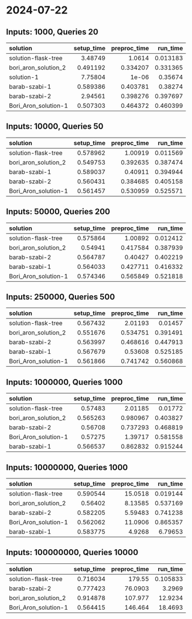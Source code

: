 # 2024-07-22

## Inputs: 1000, Queries 20

| solution             |   setup_time |   preproc_time |   run_time |
|:---------------------|-------------:|---------------:|-----------:|
| solution-flask-tree  |     3.48749  |       1.0614   |   0.013183 |
| bori_aron_solution_2 |     0.491192 |       0.334207 |   0.331365 |
| solution-1           |     7.75804  |       1e-06    |   0.35674  |
| barab-szabi-1        |     0.589386 |       0.403781 |   0.38274  |
| barab-szabi-2        |     2.94561  |       0.398276 |   0.397697 |
| Bori_Aron_solution-1 |     0.507303 |       0.464372 |   0.460399 |

## Inputs: 10000, Queries 50

| solution             |   setup_time |   preproc_time |   run_time |
|:---------------------|-------------:|---------------:|-----------:|
| solution-flask-tree  |     0.578962 |       1.00919  |   0.011569 |
| bori_aron_solution_2 |     0.549753 |       0.392635 |   0.387474 |
| barab-szabi-1        |     0.589037 |       0.40911  |   0.394944 |
| barab-szabi-2        |     0.560431 |       0.384685 |   0.405158 |
| Bori_Aron_solution-1 |     0.561457 |       0.530959 |   0.525571 |

## Inputs: 50000, Queries 200

| solution             |   setup_time |   preproc_time |   run_time |
|:---------------------|-------------:|---------------:|-----------:|
| solution-flask-tree  |     0.575864 |       1.00892  |   0.012412 |
| bori_aron_solution_2 |     0.54941  |       0.417584 |   0.387939 |
| barab-szabi-2        |     0.564787 |       0.40427  |   0.402219 |
| barab-szabi-1        |     0.564033 |       0.427711 |   0.416332 |
| Bori_Aron_solution-1 |     0.574346 |       0.565849 |   0.521818 |

## Inputs: 250000, Queries 500

| solution             |   setup_time |   preproc_time |   run_time |
|:---------------------|-------------:|---------------:|-----------:|
| solution-flask-tree  |     0.567432 |       2.01193  |   0.01457  |
| bori_aron_solution_2 |     0.551676 |       0.534751 |   0.391491 |
| barab-szabi-2        |     0.563997 |       0.468616 |   0.447913 |
| barab-szabi-1        |     0.567679 |       0.53608  |   0.525185 |
| Bori_Aron_solution-1 |     0.561866 |       0.741742 |   0.560868 |

## Inputs: 1000000, Queries 1000

| solution             |   setup_time |   preproc_time |   run_time |
|:---------------------|-------------:|---------------:|-----------:|
| solution-flask-tree  |     0.57483  |       2.01185  |   0.01772  |
| bori_aron_solution_2 |     0.565263 |       0.980967 |   0.403827 |
| barab-szabi-2        |     0.56708  |       0.737293 |   0.468819 |
| Bori_Aron_solution-1 |     0.57275  |       1.39717  |   0.581558 |
| barab-szabi-1        |     0.566537 |       0.862832 |   0.915244 |

## Inputs: 10000000, Queries 1000

| solution             |   setup_time |   preproc_time |   run_time |
|:---------------------|-------------:|---------------:|-----------:|
| solution-flask-tree  |     0.590544 |       15.0518  |   0.019144 |
| bori_aron_solution_2 |     0.56402  |        8.13585 |   0.537169 |
| barab-szabi-2        |     0.582205 |        5.59483 |   0.741238 |
| Bori_Aron_solution-1 |     0.562062 |       11.0906  |   0.865357 |
| barab-szabi-1        |     0.583775 |        4.9268  |   6.79653  |

## Inputs: 100000000, Queries 10000

| solution             |   setup_time |   preproc_time |   run_time |
|:---------------------|-------------:|---------------:|-----------:|
| solution-flask-tree  |     0.716034 |       179.55   |   0.105833 |
| barab-szabi-2        |     0.777423 |        76.0903 |   3.2969   |
| bori_aron_solution_2 |     0.914878 |       107.977  |  12.9234   |
| Bori_Aron_solution-1 |     0.564415 |       146.464  |  18.4693   |